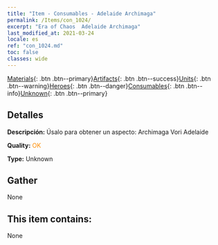 ```yaml
---
title: "Item - Consumables - Adelaide Archimaga"
permalink: /Items/con_1024/
excerpt: "Era of Chaos  Adelaide Archimaga"
last_modified_at: 2021-03-24
locale: es
ref: "con_1024.md"
toc: false
classes: wide
---
```

 [Materials](/es/Items/){: .btn .btn--primary}[Artifacts](/es/Items/Artifacts/){: .btn .btn--success}[Units](/es/Items/Units/){: .btn .btn--warning}[Heroes](/es/Items/Heroes/){: .btn .btn--danger}[Consumables](/es/Items/Consumables/){: .btn .btn--info}[Unknown](/es/Items/Unknown/){: .btn .btn--primary}

## Detalles
 **Descripción:** Úsalo para obtener un aspecto: Archimaga Vori Adelaide

 **Quality:** <span style="color: #FF8C00">OK</span>

 **Type:** Unknown

## Gather

  None

## This item contains:

  None


